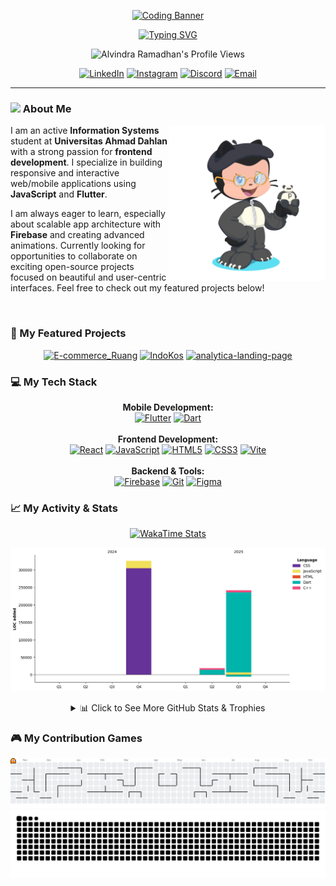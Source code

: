 <p align="center">
  <a href="https://github.com/AlvindraRamadhan">
    <img src="https://i.pinimg.com/originals/4c/de/db/4cdedb6e453e7e5a7fec5748315ff3ca.gif" alt="Coding Banner" width="850" height="230"/>
  </a>
</p>
<div align="center">
  <a href="https://git.io/typing-svg">
    <img src="https://readme-typing-svg.demolab.com?font=Fira+Code&weight=600&pause=1000&color=FF449F&center=true&vCenter=true&width=435&lines=Hi+there%2C+I'm+Alvindra+Ramadhan!;A+Passionate+Frontend+Developer;Focusing+on+Flutter+%26+JavaScript" alt="Typing SVG" />
  </a>
</div>

<p align="center">
    <img src="https://komarev.com/ghpvc/?username=AlvindraRamadhan&label=Profile%20Views&color=0e75b6&style=flat-square" alt="Alvindra Ramadhan's Profile Views" />
</p>

<div align="center">
  <a href="https://linkedin.com/in/alvindra-ramadhan" target="_blank"><img src="https://img.shields.io/badge/LinkedIn-%230077B5.svg?style=for-the-badge&logo=linkedin&logoColor=white" alt="LinkedIn"/></a>
  <a href="https://instagram.com/alvindramadhann" target="_blank"><img src="https://img.shields.io/badge/Instagram-%23E4405F.svg?style=for-the-badge&logo=Instagram&logoColor=white" alt="Instagram"/></a>
  <a href="https://discord.gg/q28QhDWv" target="_blank"><img src="https://img.shields.io/badge/Discord-%237289DA.svg?style=for-the-badge&logo=discord&logoColor=white" alt="Discord"/></a>
  <a href="mailto:alvindraramadhan1210@gmail.com"><img src="https://img.shields.io/badge/Email-D14836?style=for-the-badge&logo=gmail&logoColor=white" alt="Email"/></a>
</div>

---

### <img src="https://raw.githubusercontent.com/MartinHeinz/MartinHeinz/master/wave.gif" width="30px"> About Me

<img src="https://raw.githubusercontent.com/AlvindraRamadhan/AlvindraRamadhan/main/octocat-1754428509830.png" alt="My Octocat" width="250" align="right" />

I am an active **Information Systems** student at **Universitas Ahmad Dahlan** with a strong passion for **frontend development**. I specialize in building responsive and interactive web/mobile applications using **JavaScript** and **Flutter**.

I am always eager to learn, especially about scalable app architecture with **Firebase** and creating advanced animations. Currently looking for opportunities to collaborate on exciting open-source projects focused on beautiful and user-centric interfaces. Feel free to check out my featured projects below!

<br clear="right"/>

### 🚀 My Featured Projects
<p align="center">
  <a href="https://github.com/AlvindraRamadhan/E-commerce_Ruang"><img src="https://github-readme-stats.vercel.app/api/pin/?username=AlvindraRamadhan&repo=E-commerce_Ruang&theme=neon&border_color=2e4058&cache_buster=20250810" alt="E-commerce_Ruang"></a>
  <a href="https://github.com/AlvindraRamadhan/IndoKos"><img src="https://github-readme-stats.vercel.app/api/pin/?username=AlvindraRamadhan&repo=IndoKos&theme=neon&border_color=2e4058&cache_buster=20250810" alt="IndoKos"></a>
  <a href="https://github.com/AlvindraRamadhan/analytica-landing-page"><img src="https://github-readme-stats.vercel.app/api/pin/?username=AlvindraRamadhan&repo=analytica-landing-page&theme=neon&border_color=2e4058" alt="analytica-landing-page"></a>
</p>

### 💻 My Tech Stack
<p align="center">
  <strong>Mobile Development:</strong><br>
  <a href="#"><img src="https://img.shields.io/badge/Flutter-%2302569B.svg?style=for-the-badge&logo=Flutter&logoColor=white" alt="Flutter"></a>
  <a href="#"><img src="https://img.shields.io/badge/dart-%230175C2.svg?style=for-the-badge&logo=dart&logoColor=white" alt="Dart"></a>
  <br><br>
  <strong>Frontend Development:</strong><br>
  <a href="#"><img src="https://img.shields.io/badge/react-%2320232a.svg?style=for-the-badge&logo=react&logoColor=%2361DAFB" alt="React"></a>
  <a href="#"><img src="https://img.shields.io/badge/javascript-%23323330.svg?style=for-the-badge&logo=javascript&logoColor=%23F7DF1E" alt="JavaScript"></a>
  <a href="#"><img src="https://img.shields.io/badge/html5-%23E34F26.svg?style=for-the-badge&logo=html5&logoColor=white" alt="HTML5"></a>
  <a href="#"><img src="https://img.shields.io/badge/css3-%231572B6.svg?style=for-the-badge&logo=css3&logoColor=white" alt="CSS3"></a>
  <a href="#"><img src="https://img.shields.io/badge/vite-%23646CFF.svg?style=for-the-badge&logo=vite&logoColor=white" alt="Vite"></a>
  <br><br>
  <strong>Backend & Tools:</strong><br>
  <a href="#"><img src="https://img.shields.io/badge/firebase-a08021?style=for-the-badge&logo=firebase&logoColor=ffcd34" alt="Firebase"></a>
  <a href="#"><img src="https://img.shields.io/badge/git-%23F05033.svg?style=for-the-badge&logo=git&logoColor=white" alt="Git"></a>
  <a href="#"><img src="https://img.shields.io/badge/figma-%23F24E1E.svg?style=for-the-badge&logo=figma&logoColor=white" alt="Figma"></a>
</p>

### 📈 My Activity & Stats

<p align="center">
  <a href="https://github.com/anmol098/waka-readme-stats"><img src="https://github-readme-stats.vercel.app/api/wakatime?username=AlvindraRamadhan&theme=neon&hide_border=true&layout=compact&cache_buster=20250810" alt="WakaTime Stats"></a>
</p>

<p align="center">
  <img src="https://raw.githubusercontent.com/AlvindraRamadhan/AlvindraRamadhan/main/assets/bar_graph.png" alt="Lines of Code Graph">
</p>

<details align="center">
  <summary>📊 Click to See More GitHub Stats & Trophies</summary>
  <br>
  <table width="100%">
    <tr align="center">
      <td width="50%"><img src="https://github-readme-stats.vercel.app/api?username=AlvindraRamadhan&theme=neon&hide_border=false&include_all_commits=true&count_private=false" alt="Alvindra's GitHub Stats" /></td>
      <td width="50%"><img src="https://github-readme-stats.vercel.app/api/top-langs/?username=AlvindraRamadhan&theme=neon&hide_border=false&include_all_commits=true&count_private=false&layout=compact" alt="Top Languages" /></td>
    </tr>
    <tr align="center">
      <td width="50%"><img src="https://nirzak-streak-stats.vercel.app/?user=AlvindraRamadhan&theme=neon&hide_border=false" alt="GitHub Streak" /></td>
      <td width="50%"><img src="https://github-contributor-stats.vercel.app/api?username=AlvindraRamadhan&limit=5&theme=neon&combine_all_yearly_contributions=true" alt="Top Contributed Repo" /></td>
    </tr>
  </table>
  <br>
  <p align="center">
    <img src="https://github-profile-trophy.vercel.app/?username=AlvindraRamadhan&theme=radical&no-frame=false&no-bg=true&margin-w=4" alt="GitHub Trophies" />
  </p>
</details>

### 🎮 My Contribution Games
<div align="center">
  <picture>
    <source media="(prefers-color-scheme: dark)" srcset="https://raw.githubusercontent.com/AlvindraRamadhan/AlvindraRamadhan/output/pacman-contribution-graph-dark.svg">
    <source media="(prefers-color-scheme: light)" srcset="https://raw.githubusercontent.com/AlvindraRamadhan/AlvindraRamadhan/output/pacman-contribution-graph.svg">
    <img alt="Pacman Contribution Graph" src="https://raw.githubusercontent.com/AlvindraRamadhan/AlvindraRamadhan/output/pacman-contribution-graph.svg">
  </picture>
  <br>
  <img src="https://raw.githubusercontent.com/AlvindraRamadhan/AlvindraRamadhan/output/snake.svg" alt="Snake Contribution Graph" />
</div>
